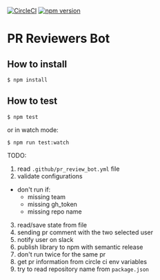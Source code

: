 [![CircleCI](https://circleci.com/gh/matheussampaio/pr-reviewers-bot/tree/master.svg?style=svg)](https://circleci.com/gh/matheussampaio/pr-reviewers-bot/tree/master) [![npm version](https://badge.fury.io/js/pr-reviewers-bot.svg)](https://badge.fury.io/js/pr-reviewers-bot)

PR Reviewers Bot
=================

## How to install

```
$ npm install
```


## How to test
```
$ npm test
```

or in watch mode:

```
$ npm run test:watch
```


TODO:

1. read `.github/pr_review_bot.yml` file
2. validate configurations
  - don't run if:
    - missing team
    - missing gh_token
    - missing repo name
3. read/save state from file
4. sending pr comment with the two selected user
5. notify user on slack
6. publish library to npm with semantic release
7. don't run twice for the same pr
8. get pr information from circle ci env variables
9. try to read repository name from `package.json`